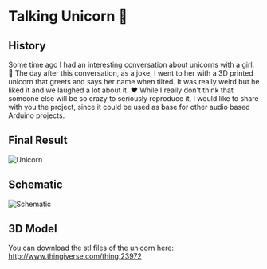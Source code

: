 # Talking Unicorn 🦄
## History
Some time ago I had an interesting conversation about unicorns with a girl. 🦄
The day after this conversation, as a joke, I went to her with a 3D printed unicorn that greets and says her name when tilted.
It was really weird but he liked it and we laughed a lot about it. ❤️️
While I really don't think that someone else will be so crazy to seriously reproduce it, I would like to share with you the project, since it could be used as base for other audio based Arduino projects.

## Final Result
![Unicorn](https://raw.githubusercontent.com/simonepri/talking-unicorn/master/unicorn.jpg "Unicorn")

## Schematic
![Schematic](https://raw.githubusercontent.com/simonepri/talking-unicorn/master/schematic.png "Schematic")

## 3D Model
You can download the stl files of the unicorn here:
http://www.thingiverse.com/thing:23972
